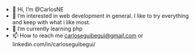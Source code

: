 - 👋 Hi, I’m @CarlosNE
- 👀 I’m interested in web development in general. I like to try everything and keep with what i like most.
- 🌱 I’m currently learning php
- 📫 How to reach me carloseguibegui@gmail.com or linkedin.com/in/carloseguibegui/

<!---
CarlosNE/CarlosNE is a ✨ special ✨ repository because its `README.md` (this file) appears on your GitHub profile.
You can click the Preview link to take a look at your changes.
--->
